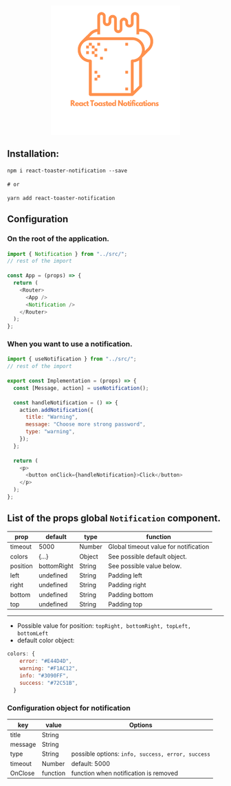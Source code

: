 <div width="100%" align="center">
  <img align="center width="300" height="300" src="./logo/logo2.png">
</div>

## Installation:

```shell
npm i react-toaster-notification --save

# or

yarn add react-toaster-notification
```

## Configuration

### On the root of the application.

```js
import { Notification } from "../src/";
// rest of the import

const App = (props) => {
  return (
    <Router>
      <App />
      <Notification />
    </Router>
  );
};
```

### When you want to use a notification.

```js
import { useNotification } from "../src/";
// rest of the import

export const Implementation = (props) => {
  const [Message, action] = useNotification();

  const handleNotification = () => {
    action.addNotification({
      title: "Warning",
      message: "Choose more strong password",
      type: "warning",
    });
  };

  return (
    <p>
      <button onClick={handleNotification}>Click</button>
    </p>
  );
};
```

## List of the props global `Notification` component.

| prop     | default     | type   | function                              |
| -------- | ----------- | ------ | ------------------------------------- |
| timeout  | 5000        | Number | Global timeout value for notification |
| colors   | {...}       | Object | See possible default object.          |
| position | bottomRight | String | See possible value below.             |
| left     | undefined   | String | Padding left                          |
| right    | undefined   | String | Padding right                         |
| bottom   | undefined   | String | Padding bottom                        |
| top      | undefined   | String | Padding top                           |

---

- Possible value for position: `topRight, bottomRight, topLeft, bottomLeft`
- default color object:

```js
colors: {
    error: "#E44D4D",
    warning: "#F1AC12",
    info: "#3090FF",
    success: "#72C51B",
  }
```

### Configuration object for notification

| key     | value    | Options                                           |
| ------- | -------- | ------------------------------------------------- |
| title   | String   |                                                   |
| message | String   |                                                   |
| type    | String   | possible options: `info, success, error, success` |
| timeout | Number   | default: 5000                                     |
| OnClose | function | function when notification is removed             |
